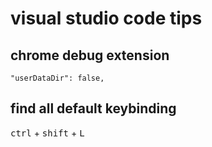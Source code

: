 # visual studio code tips

## chrome debug extension

```"userDataDir": false,```

## find all default keybinding

<kbd>ctrl</kbd> + <kbd>shift</kbd> + <kbd>L</kbd>
